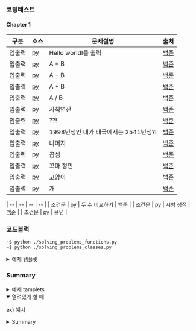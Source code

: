 ### 코딩테스트
#### Chapter 1
| 구분 | 소스 | 문제설명 | 출처 |
| -- | -- | -- | -- |
| 입출력 | [py](./codingtests/chapter01/2557.py) | Hello world!를 출력 | [백준](https://www.acmicpc.net/problem/2557)|
| 입출력 | [py](./codingtests/chapter01/1000.py) | A + B | [백준](https://www.acmicpc.net/problem/1000) |
| 입출력 | [py](./codingtests/chapter01/1001.py) | A - B | [백준](https://www.acmicpc.net/problem/1001) |
| 입출력 | [py](./codingtests/chapter01/10998.py) | A * B | [백준](https://www.acmicpc.net/problem/10998) |
| 입출력 | [py](./codingtests/chapter01/1008.py) | A / B | [백준](https://www.acmicpc.net/problem/1008) |
| 입출력 | [py](./codingtests/chapter01/10869.py) | 사칙연산 | [백준](https://www.acmicpc.net/problem/10869) |
| 입출력 | [py](./codingtests/chapter01/10926.py) | ??! | [백준](https://www.acmicpc.net/problem/10926) |
| 입출력 | [py](./codingtests/chapter01/18108.py) | 1998년생인 내가 태국에서는 2541년생?! | [백준](https://www.acmicpc.net/problem/18108) |
| 입출력 | [py](./codingtests/chapter01/10430.py) | 나머지 | [백준](https://www.acmicpc.net/problem/10430) |
| 입출력 | [py](./codingtests/chapter01/2588.py) | 곱셈 | [백준](https://www.acmicpc.net/problem/2588) |
| 입출력 | [py](./codingtests/chapter01/11382.py) | 꼬마 정민 | [백준](https://www.acmicpc.net/problem/11382) |
| 입출력 | [py](./codingtests/chapter01/10171.py) | 고양이 | [백준](https://www.acmicpc.net/problem/10171) |
| 입출력 | [py](./codingtests/chapter01/10172.py) | 개 | [백준](https://www.acmicpc.net/problem/10172) |


| -- | -- | -- | -- |
| 조건문 | [py](./codingtests/chapter02/1330.py) | 두 수 비교하기 | [백준](https://www.acmicpc.net/problem/1330) |
| 조건문 | [py](./codingtests/chapter02/9498.py) | 시험 성적 | [백준](https://www.acmicpc.net/problem/9498) |
| 조건문 | [py](./codingtests/chapter02/2753.py) | 윤년 | 

### 코드블럭
```
~$ python ./solving_problems_functions.py
~$ python ./solving_problems_classes.py
```


<details>

  <summary>예제 탬플릿</summary>

    |  예   제    탬  플  릿 |  보     기  |  정     답  |
    | -- | -- | -- |
    |데이터를 검색하고자 할 때 사용하는 언어는 무엇인가요?|	SQL  	HTML	Java	Python	|1|
    |중복된 데이터를 제거하고자 할 때 사용하는 용어는 무엇인가요?|	Delete	Update	Distinct	Select	|3|
    |여러 테이블을 연결하여 데이터를 가져올 때 사용하는 개념은 무엇인가요?|	Join	Union	Merge	Intersect	|1|
    |특정 조건을 만족하는 데이터를 선택하기 위해 사용하는 구문은 무엇인가요?|	Where	From	Group By	Order By	|1|
    |테이블의 구조를 정의하고 데이터를 저장하는 데 사용되는 객체는 무엇인가요?|	Index	View	Trigger	Table	|4|
    |데이터를 추가하거나 수정, 삭제하기 위해 사용하는 언어는 무엇인가요?|	SQL	JSON	XML	YAML	|1|
    |테이블 간의 관계를 정의하고 참조 무결성을 유지하기 위해 사용하는 개념은 무엇인가요?|	Index	Constraint	Procedure	Function	|2|
    |특정 컬럼을 기준으로 데이터를 정렬하기 위해 사용하는 구문은 무엇인가요?|	Order By	Group By	Having	Where	|1|
    |특정 컬럼을 기준으로 데이터를 그룹화하기 위해 사용하는 구문은 무엇인가요?|	Group By	Order By	Having	Where	|1|
    |특정 작업이 수행되기 전 또는 후에 자동으로 실행되는 코드 블록을 무엇이라고 하나요?|	Index	View	Trigger	Procedure	|3|

</details>

### Summary
<details>
  <summary>예제 tamplets</summary>
  <p>추가적인 정보가 여기에 표시됩니다.</p>
</details>


<details open>
  <summary>열려있게 할 때</summary>
   
</details>



ex) 예시

<details>
  
  <summary>Summary</summary>
  
  <p>추가적인 정보가 여기에 표시됩니다.</p>
  
  |구분|소스|문제설명|출처|
  |--|--|--|--|
  |출력|[py](./docs/codingtests/2557.py)|Hello World!를 출력|[백준 2557](https://www.acmicpc.net/problem/2557)%7C
  
</details>
